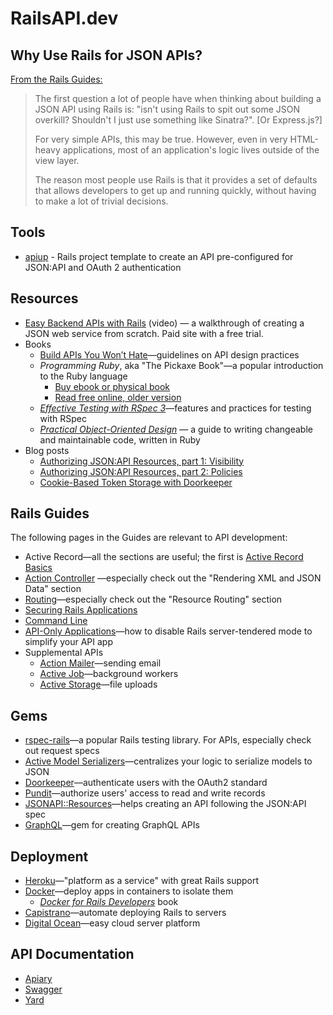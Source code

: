 # RailsAPI.dev

## Why Use Rails for JSON APIs?

[From the Rails Guides:](https://guides.rubyonrails.org/api_app.html#why-use-rails-for-json-apis-questionmark)

> The first question a lot of people have when thinking about building a JSON API using Rails is: "isn't using Rails to spit out some JSON overkill? Shouldn't I just use something like Sinatra?". [Or Express.js?]
>
> For very simple APIs, this may be true. However, even in very HTML-heavy applications, most of an application's logic lives outside of the view layer.
>
> The reason most people use Rails is that it provides a set of defaults that allows developers to get up and running quickly, without having to make a lot of trivial decisions.

## Tools

- [apiup](https://github.com/codingitwrong/apiup) - Rails project template to create an API pre-configured for JSON:API and OAuth 2 authentication

## Resources
* [Easy Backend APIs with Rails](https://thefrontier.bignerdranch.com/skill-packs/easy-backend-api-with-rails) (video) — a walkthrough of creating a JSON web service from scratch. Paid site with a free trial.
* Books
  * [Build APIs You Won’t Hate](https://leanpub.com/build-apis-you-wont-hate)—guidelines on API design practices
  * _Programming Ruby_, aka "The Pickaxe Book"—a popular introduction to the Ruby language
  	* [Buy ebook or physical book](https://pragprog.com/book/ruby4/programming-ruby-1-9-2-0)
  	* [Read free online, older version](http://ruby-doc.com/docs/ProgrammingRuby/)
  * [_Effective Testing with RSpec 3_](https://pragprog.com/book/rspec3/effective-testing-with-rspec-3)—features and practices for testing with RSpec
  * [_Practical Object-Oriented Design_](https://www.poodr.com/) — a guide to writing changeable and maintainable code, written in Ruby
* Blog posts
	* [Authorizing JSON:API Resources, part 1: Visibility](https://www.bignerdranch.com/blog/authorizing-jsonapi-resources-part-1-visibility/)
	* [Authorizing JSON:API Resources, part 2: Policies](https://www.bignerdranch.com/blog/authorizing-jsonapi-resources-part-2-policies/)
  * [Cookie-Based Token Storage with Doorkeeper](https://codingitwrong.com/2018/11/02/cookie-based-token-storage-with-doorkeeper.html)


## Rails Guides

The following pages in the Guides are relevant to API development:

* Active Record—all the sections are useful; the first is [Active Record Basics](https://guides.rubyonrails.org/active_record_basics.html)
* [Action Controller](https://guides.rubyonrails.org/action_controller_overview.html) —especially check out the "Rendering XML and JSON Data" section
* [Routing](https://guides.rubyonrails.org/routing.html)—especially check out the "Resource Routing" section
* [Securing Rails Applications](https://guides.rubyonrails.org/security.html)
* [Command Line](https://guides.rubyonrails.org/command_line.html)
* [API-Only Applications](https://guides.rubyonrails.org/api_app.html)—how to disable Rails server-tendered mode to simplify your API app
* Supplemental APIs
	* [Action Mailer](https://guides.rubyonrails.org/action_mailer_basics.html)—sending email
	* [Active Job](https://guides.rubyonrails.org/active_job_basics.html)—background workers
	* [Active Storage](https://guides.rubyonrails.org/active_storage_overview.html)—file uploads

## Gems
* [rspec-rails](https://github.com/rspec/rspec-rails/blob/master/README.md)—a popular Rails testing library. For APIs, especially check out request specs
* [Active Model Serializers](https://github.com/rails-api/active_model_serializers)—centralizes your logic to serialize models to JSON
* [Doorkeeper](https://github.com/doorkeeper-gem/doorkeeper)—authenticate users with the OAuth2 standard
* [Pundit](https://github.com/varvet/pundit)—authorize users' access to read and write records
* [JSONAPI::Resources](http://jsonapi-resources.com/)—helps creating an API following the JSON:API spec
* [GraphQL](https://graphql-ruby.org/)—gem for creating GraphQL APIs

## Deployment
* [Heroku](https://www.heroku.com/)—"platform as a service" with great Rails support
* [Docker](https://www.docker.com/)—deploy apps in containers to isolate them
	* [_Docker for Rails Developers_](https://pragprog.com/book/ridocker/docker-for-rails-developers) book
* [Capistrano](https://capistranorb.com/)—automate deploying Rails to servers
* [Digital Ocean](https://www.digitalocean.com/)—easy cloud server platform

## API Documentation
* [Apiary](https://apiary.io/)
* [Swagger](https://swagger.io/)
* [Yard](https://yardoc.org/)
